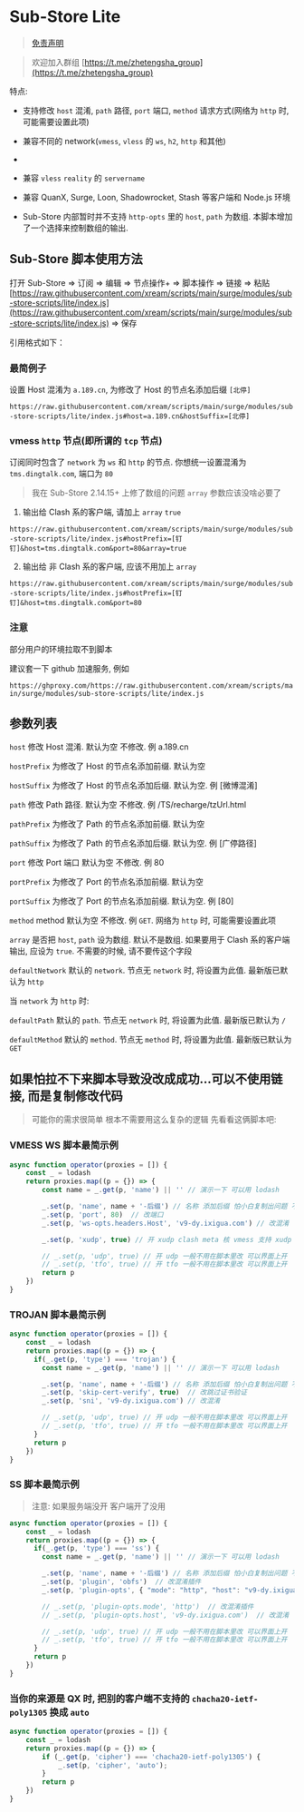 # Sub-Store Lite

> [免责声明](https://github.com/xream/scripts/blob/main/README.md)

> 欢迎加入群组 [https://t.me/zhetengsha_group](https://t.me/zhetengsha_group)

特点:

- 支持修改 `host` 混淆, `path` 路径, `port` 端口, `method` 请求方式(网络为 `http` 时, 可能需要设置此项)

- 兼容不同的 network(`vmess`, `vless` 的 `ws`, `h2`, `http` 和其他)
-
- 兼容 `vless` `reality` 的 `servername`

- 兼容 QuanX, Surge, Loon, Shadowrocket, Stash 等客户端和 Node.js 环境

- Sub-Store 内部暂时并不支持 `http-opts` 里的 `host`, `path` 为数组. 本脚本增加了一个选择来控制数组的输出.

## Sub-Store 脚本使用方法

打开 Sub-Store => 订阅 => 编辑 => 节点操作+ => 脚本操作 => 链接 => 粘贴 [https://raw.githubusercontent.com/xream/scripts/main/surge/modules/sub-store-scripts/lite/index.js](https://raw.githubusercontent.com/xream/scripts/main/surge/modules/sub-store-scripts/lite/index.js) => 保存

引用格式如下：

### 最简例子

设置 Host 混淆为 `a.189.cn`, 为修改了 Host 的节点名添加后缀 `[北停]`

`https://raw.githubusercontent.com/xream/scripts/main/surge/modules/sub-store-scripts/lite/index.js#host=a.189.cn&hostSuffix=[北停]`

### vmess `http` 节点(即所谓的 `tcp` 节点)

订阅同时包含了 `network` 为 `ws` 和 `http` 的节点. 你想统一设置混淆为 `tms.dingtalk.com`, 端口为 `80`

> 我在 Sub-Store 2.14.15+ 上修了数组的问题 `array` 参数应该没啥必要了

1. 输出给 Clash 系的客户端, 请加上 `array` `true`

`https://raw.githubusercontent.com/xream/scripts/main/surge/modules/sub-store-scripts/lite/index.js#hostPrefix=[钉钉]&host=tms.dingtalk.com&port=80&array=true`

2. 输出给 非 Clash 系的客户端, 应该不用加上 `array`

`https://raw.githubusercontent.com/xream/scripts/main/surge/modules/sub-store-scripts/lite/index.js#hostPrefix=[钉钉]&host=tms.dingtalk.com&port=80`

### 注意

部分用户的环境拉取不到脚本

建议套一下 github 加速服务, 例如

`https://ghproxy.com/https://raw.githubusercontent.com/xream/scripts/main/surge/modules/sub-store-scripts/lite/index.js`

## 参数列表

`host` 修改 Host 混淆. 默认为空 不修改. 例 a.189.cn

`hostPrefix` 为修改了 Host 的节点名添加前缀. 默认为空

`hostSuffix` 为修改了 Host 的节点名添加后缀. 默认为空. 例 [微博混淆]

`path` 修改 Path 路径. 默认为空 不修改. 例 /TS/recharge/tzUrl.html

`pathPrefix` 为修改了 Path 的节点名添加前缀. 默认为空

`pathSuffix` 为修改了 Path 的节点名添加后缀. 默认为空. 例 [广停路径]

`port` 修改 Port 端口 默认为空 不修改. 例 80

`portPrefix` 为修改了 Port 的节点名添加前缀. 默认为空

`portSuffix` 为修改了 Port 的节点名添加前缀. 默认为空. 例 [80]

`method` method 默认为空 不修改. 例 `GET`. 网络为 `http` 时, 可能需要设置此项

`array` 是否把 `host`, `path` 设为数组. 默认不是数组. 如果要用于 Clash 系的客户端输出, 应设为 `true`. 不需要的时候, 请不要传这个字段

`defaultNetwork` 默认的 `network`. 节点无 `network` 时, 将设置为此值. 最新版已默认为 `http`

当 `network` 为 `http` 时:

`defaultPath` 默认的 `path`. 节点无 `network` 时, 将设置为此值. 最新版已默认为 `/`

`defaultMethod` 默认的 `method`. 节点无 `method` 时, 将设置为此值. 最新版已默认为 `GET`

## 如果怕拉不下来脚本导致没改成成功...可以不使用链接, 而是复制修改代码

> 可能你的需求很简单 根本不需要用这么复杂的逻辑 先看看这俩脚本吧:

### VMESS WS 脚本最简示例

```JavaScript
async function operator(proxies = []) {
    const _ = lodash
    return proxies.map((p = {}) => {
        const name = _.get(p, 'name') || '' // 演示一下 可以用 lodash

        _.set(p, 'name', name + '-后缀') // 名称 添加后缀 怕小白复制出问题 不使用反引号了
        _.set(p, 'port', 80)  // 改端口
        _.set(p, 'ws-opts.headers.Host', 'v9-dy.ixigua.com') // 改混淆

        _.set(p, 'xudp', true) // 开 xudp clash meta 核 vmess 支持 xudp

        // _.set(p, 'udp', true) // 开 udp 一般不用在脚本里改 可以界面上开
        // _.set(p, 'tfo', true) // 开 tfo 一般不用在脚本里改 可以界面上开
        return p
    })
}
```

### TROJAN 脚本最简示例

```JavaScript
async function operator(proxies = []) {
    const _ = lodash
    return proxies.map((p = {}) => {
      if(_.get(p, 'type') === 'trojan') {
        const name = _.get(p, 'name') || '' // 演示一下 可以用 lodash

        _.set(p, 'name', name + '-后缀') // 名称 添加后缀 怕小白复制出问题 不使用反引号了
        _.set(p, 'skip-cert-verify', true)  // 改跳过证书验证
        _.set(p, 'sni', 'v9-dy.ixigua.com') // 改混淆

        // _.set(p, 'udp', true) // 开 udp 一般不用在脚本里改 可以界面上开
        // _.set(p, 'tfo', true) // 开 tfo 一般不用在脚本里改 可以界面上开
      }
      return p
    })
}
```

### SS 脚本最简示例

> 注意: 如果服务端没开 客户端开了没用

```JavaScript
async function operator(proxies = []) {
    const _ = lodash
    return proxies.map((p = {}) => {
      if(_.get(p, 'type') === 'ss') {
        const name = _.get(p, 'name') || '' // 演示一下 可以用 lodash

        _.set(p, 'name', name + '-后缀') // 名称 添加后缀 怕小白复制出问题 不使用反引号了
        _.set(p, 'plugin', 'obfs')  // 改混淆插件
        _.set(p, 'plugin-opts', { "mode": "http", "host": "v9-dy.ixigua.com" })  // 改混淆

        // _.set(p, 'plugin-opts.mode', 'http')  // 改混淆插件
        // _.set(p, 'plugin-opts.host', 'v9-dy.ixigua.com')  // 改混淆

        // _.set(p, 'udp', true) // 开 udp 一般不用在脚本里改 可以界面上开
        // _.set(p, 'tfo', true) // 开 tfo 一般不用在脚本里改 可以界面上开
      }
      return p
    })
}
```

### 当你的来源是 QX 时, 把别的客户端不支持的 `chacha20-ietf-poly1305` 换成 `auto`

```JavaScript
async function operator(proxies = []) {
    const _ = lodash
    return proxies.map((p = {}) => {
        if (_.get(p, 'cipher') === 'chacha20-ietf-poly1305') {
            _.set(p, 'cipher', 'auto');
        }
        return p
    })
}
```
